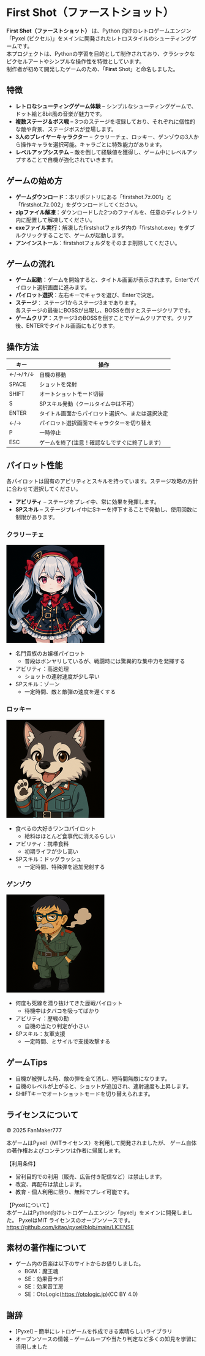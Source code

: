 # First Shot（ファーストショット）

**First Shot（ファーストショット）** は、Python 向けのレトロゲームエンジン「Pyxel (ピクセル)」をメインに開発されたレトロスタイルのシューティングゲームです。  
本プロジェクトは、Pythonの学習を目的として制作されており、クラシックなピクセルアートやシンプルな操作性を特徴としています。<br>
制作者が初めて開発したゲームのため、「**First** Shot」と命名しました。

## 特徴

- **レトロなシューティングゲーム体験** – シンプルなシューティングゲームで、ドット絵と8bit風の音楽が魅力です。
- **複数ステージ＆ボス戦** – 3つのステージを収録しており、それぞれに個性的な敵や背景、ステージボスが登場します。
- **3人のプレイヤーキャラクター** – クラリーチェ、ロッキー、ゲンゾウの3人から操作キャラを選択可能。キャラごとに特殊能力があります。
- **レベルアップシステム** – 敵を倒して経験値を獲得し、ゲーム中にレベルアップすることで自機が強化されていきます。

## ゲームの始め方

- **ゲームダウンロード**：本リポジトリにある「firstshot.7z.001」と「firstshot.7z.002」をダウンロードしてください。
- **zipファイル解凍**：ダウンロードした2つのファイルを、任意のディレクトリ内に配置して解凍してください。
- **exeファイル実行**：解凍したfirstshotフォルダ内の「firstshot.exe」をダブルクリックすることで、ゲームが起動します。
- **アンインストール**：firstshotフォルダをそのまま削除してください。

## ゲームの流れ

- **ゲーム起動**：ゲームを開始すると、タイトル画面が表示されます。Enterでパイロット選択画面に進みます。
- **パイロット選択**：左右キーでキャラを選び、Enterで決定。
- **ステージ**：
  ステージ1からステージ3まであります。<br>
  各ステージの最後にBOSSが出現し、BOSSを倒すとステージクリアです。
- **ゲームクリア**：ステージ3のBOSSを倒すことでゲームクリアです。クリア後、ENTERでタイトル画面にもどります。

## 操作方法

| キー | 操作 |
|------|------|
| ←/→/↑/↓ | 自機の移動 |
| SPACE | ショットを発射 |
| SHIFT | オートショットモード切替 |
| S | SPスキル発動（クールタイム中は不可） |
| ENTER | タイトル画面からパイロット選択へ、または選択決定 |
| ←/→ | パイロット選択画面でキャラクターを切り替え |
| P | 一時停止|
| ESC | ゲームを終了(注意！確認なしですぐに終了します) |

## パイロット性能

各パイロットは固有のアビリティとスキルを持っています。ステージ攻略の方針に合わせて選択してください。
- **アビリティ** – ステージをプレイ中、常に効果を発揮します。
- **SPスキル** – ステージプレイ中にSキーを押下することで発動し、使用回数に制限があります。

### クラリーチェ
![pilot1](../firstshot/assets/image/pilot/pilot1.png)

- 名門貴族のお嬢様パイロット
  - 普段はボンヤリしているが、戦闘時には驚異的な集中力を発揮する
- アビリティ：高速処理
  - ショットの連射速度が少し早い
- SPスキル：ゾーン
  - 一定時間、敵と敵弾の速度を遅くする

### ロッキー
![pilot2](../firstshot/assets/image/pilot/pilot2.png)

- 食べるの大好きワンコパイロット
  - 給料はほとんど食事代に消えるらしい
- アビリティ：携帯食料
  - 初期ライフが少し高い
- SPスキル：ドッグラッシュ
  - 一定時間、特殊弾を追加発射する

### ゲンゾウ
![pilot3](../firstshot/assets/image/pilot/pilot3.png)

- 何度も死線を潜り抜けてきた歴戦パイロット
  - 待機中はタバコを吸ってばかり
- アビリティ：歴戦の勘
  - 自機の当たり判定が小さい
- SPスキル：友軍支援
  - 一定時間、ミサイルで支援攻撃する

## ゲームTips

- 自機が被弾した時、敵の弾を全て消し、短時間無敵になります。
- 自機のレベルが上がると、ショットが追加され、連射速度も上昇します。
- SHIFTキーでオートショットモードを切り替えられます。


## ライセンスについて
© 2025 FanMaker777

本ゲームはPyxel（MITライセンス）を利用して開発されましたが、
ゲーム自体の著作権およびコンテンツは作者に帰属します。

【利用条件】
- 営利目的での利用（販売、広告付き配信など）は禁止します。
- 改変、再配布は禁止します。
- 教育・個人利用に限り、無料でプレイ可能です。

【Pyxelについて】<br>
本ゲームはPython向けレトロゲームエンジン「pyxel」をメインに開発しました。
PyxelはMIT ライセンスのオープンソースです。
https://github.com/kitao/pyxel/blob/main/LICENSE

## 素材の著作権について
- ゲーム内の音楽は以下のサイトからお借りしました。
  - BGM：魔王魂
  - SE：効果音ラボ
  - SE：効果音工房
  - SE：OtoLogic(https://otologic.jp)(CC BY 4.0)

## 謝辞
- [Pyxel] – 簡単にレトロゲームを作成できる素晴らしいライブラリ
- オープンソースの情報 – ゲームループや当たり判定など多くの知見を学習に活用しました

